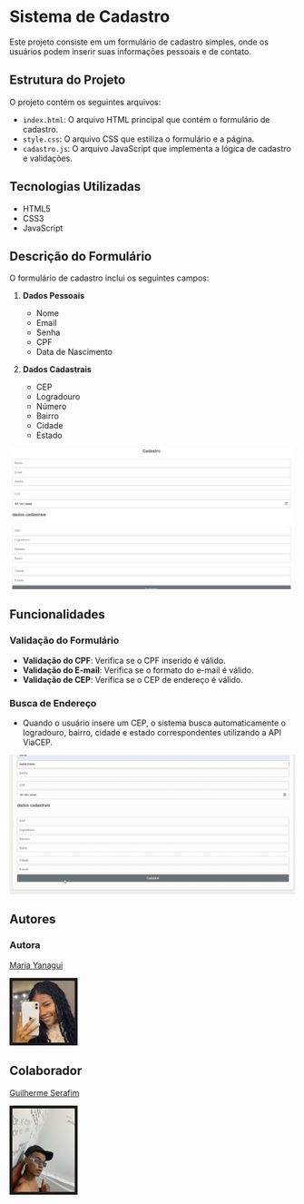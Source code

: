 # Sistema de Cadastro

Este projeto consiste em um formulário de cadastro simples, onde os usuários podem inserir suas informações pessoais e de contato.

## Estrutura do Projeto

O projeto contém os seguintes arquivos:

- `index.html`: O arquivo HTML principal que contém o formulário de cadastro.
- `style.css`: O arquivo CSS que estiliza o formulário e a página.
- `cadastro.js`: O arquivo JavaScript que implementa a lógica de cadastro e validações.

## Tecnologias Utilizadas

- HTML5
- CSS3
- JavaScript

## Descrição do Formulário

O formulário de cadastro inclui os seguintes campos:

1. **Dados Pessoais**
   - Nome
   - Email
   - Senha
   - CPF
   - Data de Nascimento

2. **Dados Cadastrais**
   - CEP
   - Logradouro
   - Número
   - Bairro
   - Cidade
   - Estado

![telainico](print.png)
## Funcionalidades

### Validação do Formulário

- **Validação do CPF**: Verifica se o CPF inserido é válido.
- **Validação do E-mail**: Verifica se o formato do e-mail é válido.
- **Validação de CEP**: Verifica se o CEP de endereço é válido.

### Busca de Endereço

- Quando o usuário insere um CEP, o sistema busca automaticamente o logradouro, bairro, cidade e estado correspondentes utilizando a API ViaCEP.

![telainicial](cadastro.gif)

## Autores 

### Autora 
[Maria Yanagui](https://github.com/MariaYanagui)

<img src="yanagui.jpeg" width= 110px border=5px>

## Colaborador 

[Guilherme Serafim](https://github.com/Guilimas2)

<img src="gui.jpeg" width= 110px border=5px>